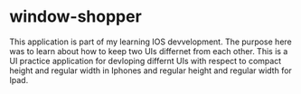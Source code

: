 # window-shopper

This application is part of my learning IOS devvelopment.
The purpose here was to learn about how to keep two UIs differnet from each other. 
This is a UI practice application for devloping differnt UIs with respect to compact height and regular width in Iphones and regular height and regular width for Ipad.
